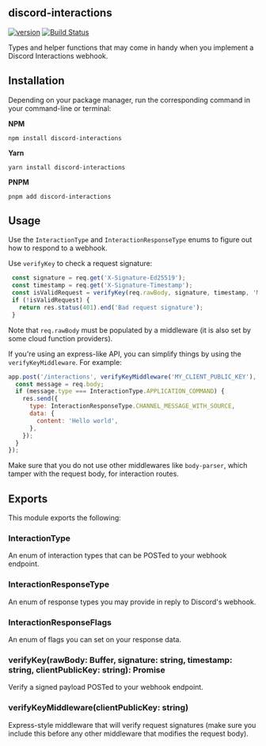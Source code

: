 discord-interactions
---
[![version](https://img.shields.io/npm/v/discord-interactions.svg)](https://www.npmjs.com/package/discord-interactions)
[![Build Status](https://travis-ci.com/discord/discord-interactions-js.svg?branch=main)](https://travis-ci.com/discord/discord-interactions-js)

Types and helper functions that may come in handy when you implement a Discord Interactions webhook.

## Installation

Depending on your package manager, run the corresponding command in your command-line or terminal:

**NPM**
```shell
npm install discord-interactions
```

**Yarn**
```shell
yarn install discord-interactions
```

**PNPM**
```shell
pnpm add discord-interactions
```

## Usage

Use the `InteractionType` and `InteractionResponseType` enums to figure out how to respond to a webhook.

Use `verifyKey` to check a request signature:

```js
 const signature = req.get('X-Signature-Ed25519');
 const timestamp = req.get('X-Signature-Timestamp');
 const isValidRequest = verifyKey(req.rawBody, signature, timestamp, 'MY_CLIENT_PUBLIC_KEY');
 if (!isValidRequest) {
   return res.status(401).end('Bad request signature');
 }
```

Note that `req.rawBody` must be populated by a middleware (it is also set by some cloud function providers).

If you're using an express-like API, you can simplify things by using the `verifyKeyMiddleware`.  For example:

```js
app.post('/interactions', verifyKeyMiddleware('MY_CLIENT_PUBLIC_KEY'), (req, res) => {
  const message = req.body;
  if (message.type === InteractionType.APPLICATION_COMMAND) {
    res.send({
      type: InteractionResponseType.CHANNEL_MESSAGE_WITH_SOURCE,
      data: {
        content: 'Hello world',
      },
    });
  }
});
```

Make sure that you do not use other middlewares like `body-parser`, which tamper with the request body, for interaction routes.

## Exports

This module exports the following:

### InteractionType

An enum of interaction types that can be POSTed to your webhook endpoint.

### InteractionResponseType

An enum of response types you may provide in reply to Discord's webhook.

### InteractionResponseFlags

An enum of flags you can set on your response data.

### verifyKey(rawBody: Buffer, signature: string, timestamp: string, clientPublicKey: string): Promise<boolean>

Verify a signed payload POSTed to your webhook endpoint.

### verifyKeyMiddleware(clientPublicKey: string)

Express-style middleware that will verify request signatures (make sure you include this before any other middleware that modifies the request body).
